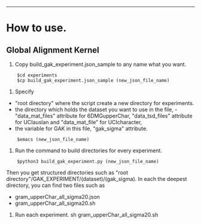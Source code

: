 

-----
# How to use.

## Global Alignment Kernel
1. Copy build_gak_experiment.json_sample to any name what you want.
```
    $cd experiments
    $cp build_gak_experiment.json_sample (new_json_file_name)
```
1. Specify
- "root directory" where the script create a new directory for experiments.
- the directory which holds the dataset you want to use in the file,
      - "data_mat_files" attribute for 6DMGupperChar, "data_tsd_files" attribute for UCIauslan and "data_mat_file" for UCIcharacter,
- the variable for GAK in this file, "gak_sigma" attribute.
```
    $emacs (new_json_file_name)
```
1. Run the command to build directories for every experiment.
```
    $python3 build_gak_experiment.py (new_json_file_name)
```  
Then you get structured directories such as "root directory"/GAK_EXPERIMENT/(dataset)/(gak_sigma). In each the deepest directory, you can find two files such as 
- gram_upperChar_all_sigma20.json
- gram_upperChar_all_sigma20.sh
1. Run each experiment.
    sh gram_upperChar_all_sigma20.sh


